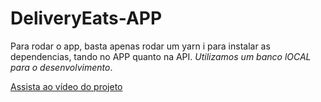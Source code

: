 # DeliveryEats-APP

Para rodar o app, basta apenas rodar um yarn i para instalar as dependencias, tando no APP quanto na API.
*Utilizamos um banco *lOCAL* para o desenvolvimento*.

[Assista ao vídeo do projeto](deliveryeats.mp4)
